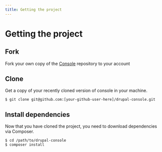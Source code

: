 ```yaml
---
title: Getting the project
---
```

# Getting the project

## Fork
Fork your own copy of the [Console](https://github.com/hechoendrupal/drupal-console/fork) repository to your account

## Clone
Get a copy of your recently cloned version of console in your machine.
```
$ git clone git@github.com:[your-github-user-here]/drupal-console.git
```

## Install dependencies
Now that you have cloned the project, you need to download dependencies via Composer.

```
$ cd /path/to/drupal-console
$ composer install
```
